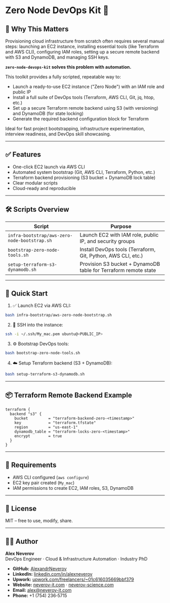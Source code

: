 # Zero Node DevOps Kit 🚀


## 🚀 Why This Matters

Provisioning cloud infrastructure from scratch often requires several manual steps: launching an EC2 instance, installing essential tools (like Terraform and AWS CLI), configuring IAM roles, setting up a secure remote backend with S3 and DynamoDB, and managing SSH keys.

**`zero-node-devops-kit` solves this problem with automation.**

This toolkit provides a fully scripted, repeatable way to:

- Launch a ready-to-use EC2 instance ("Zero Node") with an IAM role and public IP
- Install a full suite of DevOps tools (Terraform, AWS CLI, Git, jq, htop, etc.)
- Set up a secure Terraform remote backend using S3 (with versioning) and DynamoDB (for state locking)
- Generate the required backend configuration block for Terraform

Ideal for fast project bootstrapping, infrastructure experimentation, interview readiness, and DevOps skill showcasing.

---

## ✅ Features

- One-click EC2 launch via AWS CLI
- Automated system bootstrap (Git, AWS CLI, Terraform, Python, etc.)
- Terraform backend provisioning (S3 bucket + DynamoDB lock table)
- Clear modular scripts
- Cloud-ready and reproducible

---

## 🛠️ Scripts Overview

| Script                                  | Purpose                                                        |
|-----------------------------------------|----------------------------------------------------------------|
| `infra-bootstrap/aws-zero-node-bootstrap.sh` | Launch EC2 with IAM role, public IP, and security groups       |
| `bootstrap-zero-node-tools.sh`         | Install DevOps tools (Terraform, Git, Python, AWS CLI, etc.)   |
| `setup-terraform-s3-dynamodb.sh`       | Provision S3 bucket + DynamoDB table for Terraform remote state|

---

## 🚀 Quick Start

1. ✅ Launch EC2 via AWS CLI:
```bash
bash infra-bootstrap/aws-zero-node-bootstrap.sh
```

2. 🔐 SSH into the instance:
```bash
ssh -i ~/.ssh/My_mac.pem ubuntu@<PUBLIC_IP>
```

3. ⚙️ Bootstrap DevOps tools:
```bash
bash bootstrap-zero-node-tools.sh
```

4. ☁️ Setup Terraform backend (S3 + DynamoDB):
```bash
bash setup-terraform-s3-dynamodb.sh
```

---

## 📦 Terraform Remote Backend Example

```hcl
terraform {
  backend "s3" {
    bucket         = "terraform-backend-zero-<timestamp>"
    key            = "terraform.tfstate"
    region         = "us-east-1"
    dynamodb_table = "terraform-locks-zero-<timestamp>"
    encrypt        = true
  }
}
```

---

## 🧪 Requirements

- AWS CLI configured (`aws configure`)
- EC2 key pair created (`My_mac`)
- IAM permissions to create EC2, IAM roles, S3, DynamoDB

---

## 📄 License

MIT – free to use, modify, share.

---

## 👨‍💻 Author

**Alex Neverov**  
DevOps Engineer · Cloud & Infrastructure Automation · Industry PhD

- **GitHub:** [AlexandrNeverov](https://github.com/AlexandrNeverov)  
- **LinkedIn:** [linkedin.com/in/alexneverov](https://www.linkedin.com/in/alexneverov)  
- **Upwork:** [upwork.com/freelancers/~01c616035669bbf379](https://www.upwork.com/freelancers/~01c616035669bbf379)  
- **Website:** [neverov-it.com](https://neverov-it.com) · [neverov-science.com](https://neverov-science.com)  
- **Email:** [alex@neverov-it.com](mailto:alex@neverov-it.com)  
- **Phone:** +1 (754) 236‑5715
